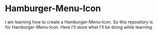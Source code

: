 # Hamburger-Menu-Icon
I am learning how to create a Hamburger-Menu-Icon. So this repository is for Hamburger-Menu-Icon. Here I'll store what I'll be doing while learning.
